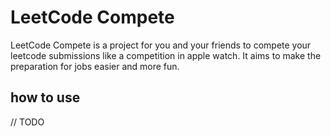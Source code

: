 # LeetCode Compete
LeetCode Compete is a project for you and your friends to compete your leetcode submissions like a competition in apple watch. It aims to make the preparation for jobs easier and more fun.

## how to use
// TODO
